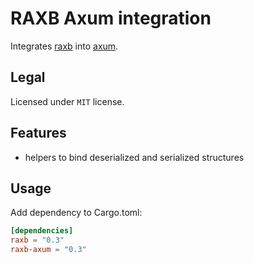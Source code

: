 # RAXB Axum integration

Integrates [raxb](https://crates.io/crates/raxb) into [axum](https://crates.io/crates/axum).

## Legal

Licensed under `MIT` license.

## Features

- helpers to bind deserialized and serialized structures

## Usage

Add dependency to Cargo.toml:

```toml
[dependencies]
raxb = "0.3"
raxb-axum = "0.3"
```